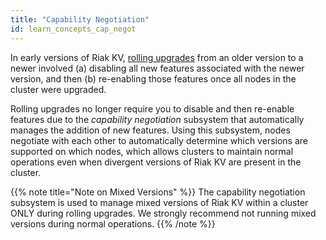 ```yaml
---
title: "Capability Negotiation"
id: learn_concepts_cap_negot
---
```



[glossary vnode]: /riak/kv/2.2.3/learn/glossary/#vnode
[upgrade cluster]: /riak/kv/2.2.3/setup/upgrading/cluster
[usage mapreduce]: /riak/kv/2.2.3/developing/usage/mapreduce


In early versions of Riak KV, [rolling upgrades][upgrade cluster] from an older version to a newer involved (a) disabling all new features associated with the newer version, and then (b) re-enabling those features once all nodes in the cluster were upgraded.

Rolling upgrades no longer require you to disable and then re-enable features due to the *capability negotiation* subsystem that automatically manages the addition of new features. Using this subsystem, nodes negotiate with each other to automatically determine which versions are supported on which nodes, which allows clusters to maintain normal operations even when divergent versions of Riak KV are present in the cluster.

{{% note title="Note on Mixed Versions" %}}
The capability negotiation subsystem is used to manage mixed versions of Riak KV within a cluster ONLY during rolling upgrades. We strongly recommend not running mixed versions during normal operations.
{{% /note %}}


